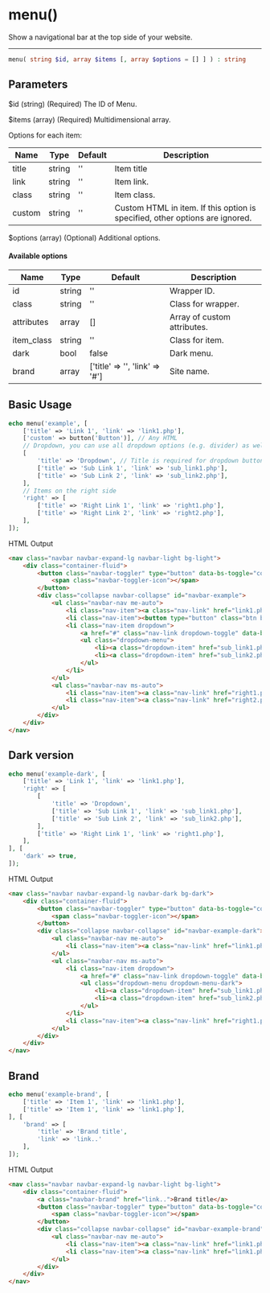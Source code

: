 # menu()

Show a navigational bar at the top side of your website.

---

```php {.function-name}
menu( string $id, array $items [, array $options = [] ] ) : string
```

## Parameters

$id (string) (Required) The ID of Menu.

$items (array) (Required) Multidimensional array.

Options for each item:

| Name   | Type   | Default | Description                                                                  |
|--------|--------|---------|------------------------------------------------------------------------------|
| title  | string | ''      | Item title                                                                   |
| link   | string | ''      | Item link.                                                                   |
| class  | string | ''      | Item class.                                                                  |
| custom | string | ''      | Custom HTML in item. If this option is specified, other options are ignored. |

$options (array) (Optional) Additional options.

#### Available options

| Name       | Type   | Default                        | Description                 |
|------------|--------|--------------------------------|-----------------------------|
| id         | string | ''                             | Wrapper ID.                 |
| class      | string | ''                             | Class for wrapper.          |
| attributes | array  | []                             | Array of custom attributes. |
| item_class | string | ''                             | Class for item.             |
| dark       | bool   | false                          | Dark menu.                  |
| brand      | array  | ['title' => '', 'link' => '#'] | Site name.                  |

## Basic Usage

```php
echo menu('example', [
    ['title' => 'Link 1', 'link' => 'link1.php'],
    ['custom' => button('Button')], // Any HTML
    // Dropdown, you can use all dropdown options (e.g. divider) as well
    [
        'title' => 'Dropdown', // Title is required for dropdown button
        ['title' => 'Sub Link 1', 'link' => 'sub_link1.php'],
        ['title' => 'Sub Link 2', 'link' => 'sub_link2.php'],
    ],
    // Items on the right side
    'right' => [
        ['title' => 'Right Link 1', 'link' => 'right1.php'],
        ['title' => 'Right Link 2', 'link' => 'right2.php'],
    ],
]);
```

<span class="html-output">HTML Output</span>

```html
<nav class="navbar navbar-expand-lg navbar-light bg-light">
    <div class="container-fluid">
        <button class="navbar-toggler" type="button" data-bs-toggle="collapse" data-bs-target="#navbar-example">
            <span class="navbar-toggler-icon"></span>
        </button>
        <div class="collapse navbar-collapse" id="navbar-example">
            <ul class="navbar-nav me-auto">
                <li class="nav-item"><a class="nav-link" href="link1.php">Link 1</a></li>
                <li class="nav-item"><button type="button" class="btn btn-secondary">Button</button></li>
                <li class="nav-item dropdown">
                    <a href="#" class="nav-link dropdown-toggle" data-bs-toggle="dropdown">Dropdown</a> 
                    <ul class="dropdown-menu">
                        <li><a class="dropdown-item" href="sub_link1.php">Sub Link 1</a></li>
                        <li><a class="dropdown-item" href="sub_link2.php">Sub Link 2</a></li>
                    </ul>
                </li>
            </ul>
            <ul class="navbar-nav ms-auto">
                <li class="nav-item"><a class="nav-link" href="right1.php">Right Link 1</a></li>
                <li class="nav-item"><a class="nav-link" href="right2.php">Right Link 2</a></li>
            </ul>
        </div>
    </div>
</nav>
```

## Dark version

```php
echo menu('example-dark', [
    ['title' => 'Link 1', 'link' => 'link1.php'],
    'right' => [
        [
            'title' => 'Dropdown',
            ['title' => 'Sub Link 1', 'link' => 'sub_link1.php'],
            ['title' => 'Sub Link 2', 'link' => 'sub_link2.php'],
        ],
        ['title' => 'Right Link 1', 'link' => 'right1.php'],
    ],
], [
    'dark' => true,
]);
```

<span class="html-output">HTML Output</span>

```html
<nav class="navbar navbar-expand-lg navbar-dark bg-dark">
    <div class="container-fluid">
        <button class="navbar-toggler" type="button" data-bs-toggle="collapse" data-bs-target="#navbar-example-dark">
            <span class="navbar-toggler-icon"></span>
        </button>
        <div class="collapse navbar-collapse" id="navbar-example-dark">
            <ul class="navbar-nav me-auto">
                <li class="nav-item"><a class="nav-link" href="link1.php">Link 1</a></li>
            </ul>
            <ul class="navbar-nav ms-auto">
                <li class="nav-item dropdown">
                    <a href="#" class="nav-link dropdown-toggle" data-bs-toggle="dropdown" aria-expanded="false">Dropdown</a>
                    <ul class="dropdown-menu dropdown-menu-dark">
                        <li><a class="dropdown-item" href="sub_link1.php">Sub Link 1</a></li>
                        <li><a class="dropdown-item" href="sub_link2.php">Sub Link 2</a></li>
                    </ul>
                </li>
                <li class="nav-item"><a class="nav-link" href="right1.php">Right Link 1</a></li>
            </ul>
        </div>
    </div>
</nav>
```

## Brand

```php
echo menu('example-brand', [
    ['title' => 'Item 1', 'link' => 'link1.php'],
    ['title' => 'Item 1', 'link' => 'link1.php'],
], [
    'brand' => [
        'title' => 'Brand title',
        'link' => 'link..'
    ],
]);
```

<span class="html-output">HTML Output</span>

```html
<nav class="navbar navbar-expand-lg navbar-light bg-light">
    <div class="container-fluid">
        <a class="navbar-brand" href="link..">Brand title</a>
        <button class="navbar-toggler" type="button" data-bs-toggle="collapse" data-bs-target="#navbar-example-brand">
            <span class="navbar-toggler-icon"></span>
        </button>
        <div class="collapse navbar-collapse" id="navbar-example-brand">
            <ul class="navbar-nav me-auto">
                <li class="nav-item"><a class="nav-link" href="link1.php">Item 1</a></li>
                <li class="nav-item"><a class="nav-link" href="link1.php">Item 1</a></li>
            </ul>
        </div>
    </div>
</nav>
```
